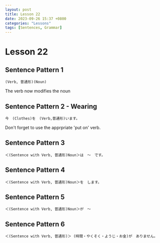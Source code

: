 ```yaml
---
layout: post
title: Lesson 22
date: 2023-09-26 15:37 +0800
categories: "Lessons"
tags: [Sentences, Grammar]
---
```


# Lesson 22

## Sentence Pattern 1
```
(Verb, 普通形)(Noun)
```
The verb now modifies the noun

## Sentence Pattern 2 - Wearing
```
今　(Clothes)を　(Verb,普通形)います。
```
Don't forget to use the apprpriate 'put on' verb.

## Sentence Pattern 3
```
＜(Sentence with Verb, 普通形)Noun＞は　～　です。
```

## Sentence Pattern 4
```
＜(Sentence with Verb, 普通形)Noun＞を　します。
```

## Sentence Pattern 5
```
＜(Sentence with Verb, 普通形)Noun＞が　～
```

## Sentence Pattern 6
```
＜(Sentence with Verb, 普通形)＞ (時間・やくそく・ようじ・お金)が　ありません。
```
